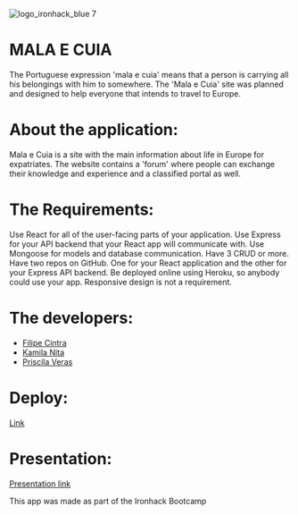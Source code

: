 ![logo_ironhack_blue 7](https://user-images.githubusercontent.com/23629340/40541063-a07a0a8a-601a-11e8-91b5-2f13e4e6b441.png)

# MALA E CUIA

The Portuguese expression 'mala e cuia' means that a person is carrying all his belongings with him to somewhere.
The 'Mala e Cuia' site was planned and designed to help everyone that intends to travel to Europe.

# About the application:

Mala e Cuia is a site with the main information about life in Europe for expatriates.
The website contains a 'forum' where people can exchange their knowledge and experience and a classified portal as well.

# The Requirements:

Use React for all of the user-facing parts of your application.
Use Express for your API backend that your React app will communicate with.
Use Mongoose for models and database communication.
Have 3 CRUD or more.
Have two repos on GitHub. One for your React application and the other for your Express API backend.
Be deployed online using Heroku, so anybody could use your app.
Responsive design is not a requirement.

# The developers:

- [Filipe Cintra](https://github.com/filipefcintra)
- [Kamila Nita](https://github.com/kamilanitta)
- [Priscila Veras](https://github.com/PriscilaVeras)



# Deploy:
[Link](https://mala-cuia.netlify.app/)

# Presentation:

[Presentation link](https://docs.google.com/presentation/d/1NefH7VvvIocs5jetzKndfh9aqMRhNu8j6UmE0C-vGHE/edit?usp=sharing)

This app was made as part of the Ironhack Bootcamp

